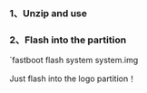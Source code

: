 
### 1、Unzip and use
### 2、Flash into the partition
`fastboot flash system system.img

Just flash into the logo partition！
